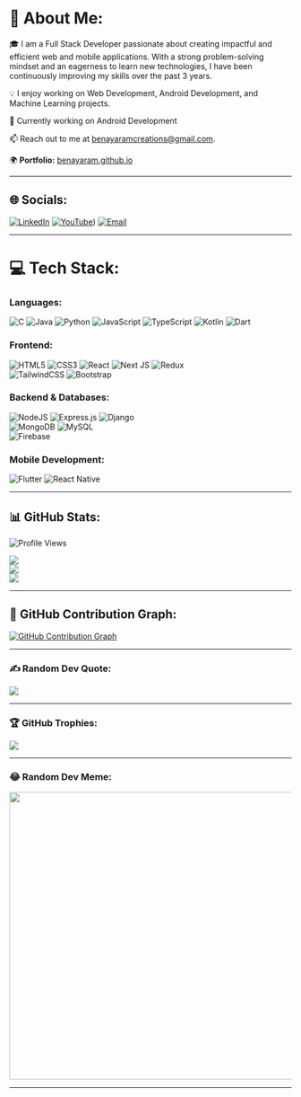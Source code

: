# 💫 About Me:
🎓 I am a Full Stack Developer passionate about creating impactful and efficient web and mobile applications. With a strong problem-solving mindset and an eagerness to learn new technologies, I have been continuously improving my skills over the past 3 years.  

💡 I enjoy working on Web Development, Android Development, and Machine Learning projects.  

🔭 Currently working on Android Development  

📫 Reach out to me at [benayaramcreations@gmail.com](mailto:benayaramcreations@gmail.com).

🌍 **Portfolio:** [benayaram.github.io](https://benayaram.github.io)  

---

## 🌐 Socials:
[![LinkedIn](https://img.shields.io/badge/LinkedIn-%230077B5.svg?logo=linkedin&logoColor=white)](https://linkedin.com/in/rekha-benayaram) 
[![YouTube](https://img.shields.io/badge/YouTube-%23FF0000.svg?logo=YouTube&logoColor=white)](https://www.youtube.com/@benayaram)) 
[![Email](https://img.shields.io/badge/Email-D14836?logo=gmail&logoColor=white)](mailto:benayaramcreations@gmail.com)  

---

# 💻 Tech Stack:
### Languages:
![C](https://img.shields.io/badge/c-%2300599C.svg?style=for-the-badge&logo=c&logoColor=white) 
![Java](https://img.shields.io/badge/java-%23ED8B00.svg?style=for-the-badge&logo=openjdk&logoColor=white) 
![Python](https://img.shields.io/badge/python-3670A0?style=for-the-badge&logo=python&logoColor=ffdd54) 
![JavaScript](https://img.shields.io/badge/javascript-%23323330.svg?style=for-the-badge&logo=javascript&logoColor=%23F7DF1E) 
![TypeScript](https://img.shields.io/badge/typescript-%23007ACC.svg?style=for-the-badge&logo=typescript&logoColor=white) 
![Kotlin](https://img.shields.io/badge/kotlin-%237F52FF.svg?style=for-the-badge&logo=kotlin&logoColor=white) 
![Dart](https://img.shields.io/badge/dart-%230175C2.svg?style=for-the-badge&logo=dart&logoColor=white)  

### Frontend:
![HTML5](https://img.shields.io/badge/html5-%23E34F26.svg?style=for-the-badge&logo=html5&logoColor=white) 
![CSS3](https://img.shields.io/badge/css3-%231572B6.svg?style=for-the-badge&logo=css3&logoColor=white) 
![React](https://img.shields.io/badge/react-%2320232a.svg?style=for-the-badge&logo=react&logoColor=%2361DAFB) 
![Next JS](https://img.shields.io/badge/Next-black?style=for-the-badge&logo=next.js&logoColor=white) 
![Redux](https://img.shields.io/badge/redux-%23593d88.svg?style=for-the-badge&logo=redux&logoColor=white)  
![TailwindCSS](https://img.shields.io/badge/tailwindcss-%2338B2AC.svg?style=for-the-badge&logo=tailwind-css&logoColor=white) 
![Bootstrap](https://img.shields.io/badge/bootstrap-%238511FA.svg?style=for-the-badge&logo=bootstrap&logoColor=white)  

### Backend & Databases:
![NodeJS](https://img.shields.io/badge/node.js-6DA55F?style=for-the-badge&logo=node.js&logoColor=white) 
![Express.js](https://img.shields.io/badge/express.js-%23404d59.svg?style=for-the-badge&logo=express&logoColor=%2361DAFB) 
![Django](https://img.shields.io/badge/django-%23092E20.svg?style=for-the-badge&logo=django&logoColor=white)  
![MongoDB](https://img.shields.io/badge/MongoDB-%234ea94b.svg?style=for-the-badge&logo=mongodb&logoColor=white) 
![MySQL](https://img.shields.io/badge/mysql-4479A1.svg?style=for-the-badge&logo=mysql&logoColor=white)  
![Firebase](https://img.shields.io/badge/firebase-%23039BE5.svg?style=for-the-badge&logo=firebase)  

### Mobile Development:
![Flutter](https://img.shields.io/badge/Flutter-%2302569B.svg?style=for-the-badge&logo=Flutter&logoColor=white) 
![React Native](https://img.shields.io/badge/react_native-%2320232a.svg?style=for-the-badge&logo=react&logoColor=%2361DAFB)  

---

## 📊 GitHub Stats:
![Profile Views](https://komarev.com/ghpvc/?username=benayaram&label=Profile%20Views&color=blueviolet&style=plastic)  

![](https://github-readme-stats.vercel.app/api?username=benayaram&theme=react&hide_border=false&include_all_commits=true&count_private=true)  
![](https://github-readme-streak-stats.herokuapp.com/?user=benayaram&theme=react&hide_border=false)  
![](https://github-readme-stats.vercel.app/api/top-langs/?username=benayaram&theme=react&hide_border=false&include_all_commits=true&count_private=true&layout=compact)  

---

## 📌 GitHub Contribution Graph:
[![GitHub Contribution Graph](https://github-readme-activity-graph.vercel.app/graph?username=benayaram&theme=react-dark)](https://github.com/ashutosh00710/github-readme-activity-graph)

---

### ✍️ Random Dev Quote:
![](https://quotes-github-readme.vercel.app/api?type=horizontal&theme=radical)

---

### 🏆 GitHub Trophies:
![](https://github-profile-trophy.vercel.app/?username=benayaram&theme=radical&no-frame=false&no-bg=false&margin-w=4)

---

### 😂 Random Dev Meme:
<img src="https://random-memer.herokuapp.com/" width="512px"/>

---

